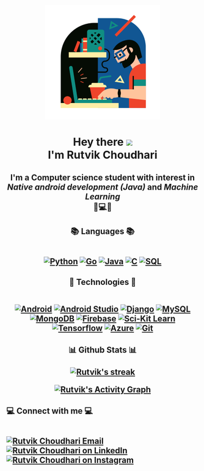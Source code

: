 <div align="center"><a href="#"><img width="auto" height="auto" src="https://github.com/Rutvik-C/Rutvik-C/blob/main/pro_ills.png"/></a></div>
<h1 align="center">Hey there <img src="https://raw.githubusercontent.com/MartinHeinz/MartinHeinz/master/wave.gif" width="30px"> <br/> I'm Rutvik Choudhari </h1>
<h2 align="center">I'm a Computer science student with interest in <i>Native android development (Java)</i> and <i>Machine Learning</i><br>📱💻🤖</h2>

<h2 align="center">📚 Languages 📚<br/><br/>
  <p align="center"> 
    <a href="#"><img alt="Python" width="50px" src="https://img.icons8.com/color/144/000000/python.png"/></a> 
    <a href="#"><img alt="Go" width="50px" src="https://img.icons8.com/color/144/000000/golang.png"/></a>
    <a href="#"><img alt="Java" width="50px" src="https://img.icons8.com/color/144/000000/java-coffee-cup-logo.png"/></a>
    <a href="#"><img alt="C" width="50px" src="https://img.icons8.com/color/452/c-programming.png"/></a>
    <a href="#"><img alt="SQL" width="50px" src="https://img.icons8.com/fluency/144/000000/database.png"/></a>
</p>
</h2>

<h2 align="center">🚀 Technologies 🚀<br/><br/>
  <p align="center"> 
    <a href="#"><img alt="Android" width="50px" src="https://img.icons8.com/fluency/144/000000/android-os.png"/></a> 
    <a href="#"><img alt="Android Studio" width="50px" src="https://2.bp.blogspot.com/-tzm1twY_ENM/XlCRuI0ZkRI/AAAAAAAAOso/BmNOUANXWxwc5vwslNw3WpjrDlgs9PuwQCLcBGAsYHQ/s1600/pasted%2Bimage%2B0.png"/></a>
    <a href="#"><img alt="Django" width="50px" src="https://img.icons8.com/external-tal-revivo-shadow-tal-revivo/96/000000/external-django-a-high-level-python-web-framework-that-encourages-rapid-development-logo-shadow-tal-revivo.png"/></a>
    <a href="#"><img alt="MySQL" width="50px" src="https://pngimg.com/uploads/mysql/mysql_PNG23.png"/></a>
    <a href="#"><img alt="MongoDB" width="50px" src="https://img.icons8.com/color/96/000000/mongodb.png"/></a>
    <a href="#"><img alt="Firebase" width="50px" src="https://img.icons8.com/color/144/firebase.png"/></a>
    <a href="#"><img alt="Sci-Kit Learn" align="top" width="50px" src="https://upload.wikimedia.org/wikipedia/commons/thumb/0/05/Scikit_learn_logo_small.svg/1280px-Scikit_learn_logo_small.svg.png"/></a>
    <a href="#"><img alt="Tensorflow" width="50px" src="https://img.icons8.com/color/144/000000/tensorflow.png"/></a>
    <a href="#"><img alt="Azure" width="50px" src="https://img.icons8.com/color/144/000000/azure-1.png"/></a>
    <a href="#"><img alt="Git" width="50px" src="https://img.icons8.com/color/144/000000/git.png"/></a>
</p>
</h2>

<h2 align="center">📊 Github Stats 📊<br><br>
    <a href="#">
        <img title="🔥 Get streak stats for your profile at git.io/streak-stats" alt="Rutvik's streak" src="https://github-readme-streak-stats.herokuapp.com/?user=Rutvik-C&theme=black-ice&hide_border=true&stroke=0000&background=060A0CD0"/>
    </a>
  
  <a href="#"><img alt="Rutvik's Activity Graph" src="https://activity-graph.herokuapp.com/graph?username=Rutvik-C&bg_color=0D1117&color=5BCDEC&line=5BCDEC&point=FFFFFF&hide_border=true" /></a>
  
</h2>    

<h2 align="left">💻 Connect with me 💻<br/><br/>
  <p align="left">
    <a href = "mailto: rutvikchoudhari97@gmail.com"><img alt="Rutvik Choudhari Email" width="50px" src="https://img.icons8.com/fluency/144/000000/email-open.png"/></a>
    <a href = "https://www.linkedin.com/in/rutvik-choudhari/"><img alt="Rutvik Choudhari on LinkedIn" width="50px" src="https://img.icons8.com/fluent/144/000000/linkedin.png"/></a>
    <a href = "https://www.instagram.com/rutvik_c14/"><img alt="Rutvik Choudhari on Instagram" width="50px" src="https://img.icons8.com/fluent/144/000000/instagram-new.png"/></a>
  </p>
</h2>
